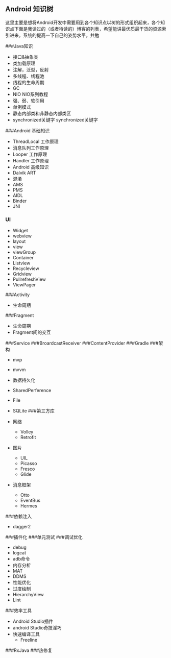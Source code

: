 ## Android 知识树

这里主要是想将Android开发中需要用到各个知识点以树的形式组织起来，各个知识点下面是我读过的（或者待读的）博客的列表，希望能讲最优质最干货的资源索引进来。系统的提高一下自己的姿势水平。共勉

###Java知识 
- 接口&抽象类
- 类加载原理 
- 注解，泛型，反射
- 多线程、线程池
- 线程的生命周期
- GC
- NIO
NIO系列教程
- 强、弱、软引用
- 单例模式
- 静态内部类和非静态内部类区
- synchronized关键字
synchronized关键字
 
###Android 基础知识
- ThreadLocal 工作原理
- 消息队列工作原理
- Looper 工作原理
- Handler 工作原理
- Android 高级知识
- Dalvik ART
- 混淆
- AMS
- PMS
- AIDL
- Binder
- JNI

### UI
- Widget
- webview
- layout
- view
- viewGroup
- Container
- Listview
- Recycleview
- Gridview
- PullrefreshView
- ViewPager

###Activity
- 生命周期

###Fragment
- 生命周期
- Fragment间的交互

###Service 
###BroardcastReceiver
###ContentProvider
###Gradle
###架构
- mvp
- mvvm
- 数据持久化
- SharedPerference
- File
- SQLite
###第三方库
- 网络
	- Volley
	- Retrofit
- 图片
	- UIL
	- Picasso
	- Fresco
	- Glide
	
- 消息框架
	- Otto
	- EventBus
	- Hermes

###依赖注入
- dagger2

###插件化 
###单元测试
###调试优化
- debug
- logcat
- adb命令
- 内存分析
- MAT
- DDMS
- 性能优化
- 过度绘制
- HierarchyView
- Lint

###效率工具
- Android Studio插件
- android Studio奇技淫巧
- 快速编译工具
	- Freeline

###RxJava
###热修复 
 
 
 



